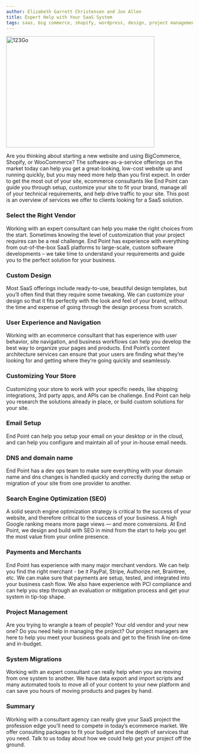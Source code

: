 ```yaml
---
author: Elizabeth Garrett Christensen and Jon Allen
title: Expert Help with Your SaaS System
tags: saas, big commerce, shopify, wordpress, design, project management
---
```


<img src="/blog/2018/04/23/123go.jpg" width="400" height="300" alt="123Go" />

Are you thinking about starting a new website and using BigCommerce, Shopify, or WooCommerce? The software-as-a-service offerings on the market today can help you get a great-looking, low-cost website up and running quickly, but you may need more help than you first expect. In order to get the most out of your site, ecommerce consultants like End Point can guide you through setup, customize your site to fit your brand, manage all of your technical requirements, and help drive traffic to your site. This post is an overview of services we offer to clients looking for a SaaS solution. 

### Select the Right Vendor

Working with an expert consultant can help you make the right choices from the start. Sometimes knowing the level of customization that your project requires can be a real challenge. End Point has experience with everything from out-of-the-box SaaS platforms to large-scale, custom software developments – we take time to understand your requirements and guide you to the perfect solution for your business. 

### Custom Design

Most SaaS offerings include ready-to-use, beautiful design templates, but you’ll often find that they require some tweaking. We can customize your design so that it fits perfectly with the look and feel of your brand, without the time and expense of going through the design process from scratch. 

### User Experience and Navigation

Working with an ecommerce consultant that has experience with user behavior, site navigation, and business workflows can help you develop the best way to organize your pages and products. End Point’s content architecture services can ensure that your users are finding what they’re looking for and getting where they’re going quickly and seamlessly. 

### Customizing Your Store

Customizing your store to work with your specific needs, like shipping integrations, 3rd party apps, and APIs can be challenge. End Point can help you research the solutions already in place, or build custom solutions for your site. 

### Email Setup

End Point can help you setup your email on your desktop or in the cloud, and can help you configure and maintain all of your in-house email needs.

### DNS and domain name

End Point has a dev ops team to make sure everything with your domain name and dns changes is handled quickly and correctly during the setup or migration of your site from one provider to another. 

### Search Engine Optimization (SEO)

A solid search engine optimization strategy is critical to the success of your website, and therefore critical to the success of your business. A high Google ranking means more page views — and more conversions. At End Point, we design and build with SEO in mind from the start to help you get the most value from your online presence.

### Payments and Merchants

End Point has experience with many major merchant vendors. We can help you find the right merchant - be it PayPal, Stripe, Authorize.net, Braintree, etc. We can make sure that payments are setup, tested, and integrated into your business cash flow. We also have experience with PCI compliance and can help you step through an evaluation or mitigation process and get your system in tip-top shape. 

### Project Management

Are you trying to wrangle a team of people? Your old vendor and your new one? Do you need help in managing the project? Our project managers are here to help you meet your business goals and get to the finish line on-time and in-budget.

### System Migrations

Working with an expert consultant can really help when you are moving from one system to another. We have data export and import scripts and many automated tools to move all of your content to your new platform and can save you hours of moving products and pages by hand. 

### Summary

Working with a consultant agency can really give your SaaS project the profession edge you’ll need to compete in today’s ecommerce market. We offer consulting packages to fit your budget and the depth of services that you need. Talk to us today about how we could help get your project off the ground. 
